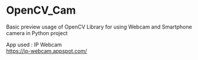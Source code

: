 # OpenCV_Cam
Basic preview usage of OpenCV Library for using Webcam and Smartphone camera in Python project  
  
App used : IP Webcam  
https://ip-webcam.appspot.com/
